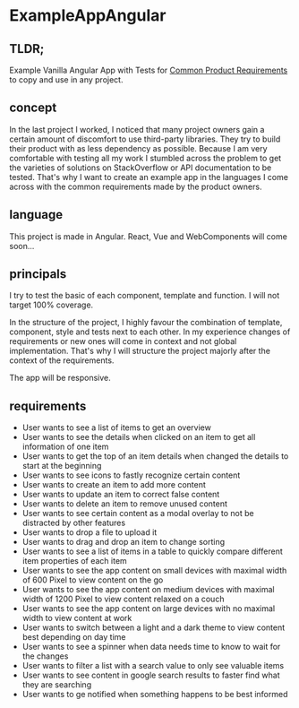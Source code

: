 # ExampleAppAngular

## TLDR;
Example Vanilla Angular App with Tests for [Common Product Requirements](#requirements) to copy and use in any project.

## concept
In the last project I worked, I noticed that many project owners gain a certain amount of discomfort to use third-party libraries. They try to build their product with as less dependency as possible. Because I am very comfortable with testing all my work I stumbled across the problem to get the varieties of solutions on StackOverflow or API documentation to be tested. That's why I want to create an example app in the languages I come across with the common requirements made by the product owners.

## language
This project is made in Angular. React, Vue and WebComponents will come soon...

## principals
I try to test the basic of each component, template and function. I will not target 100% coverage.

In the structure of the project, I highly favour the combination of template, component, style and tests next to each other. In my experience changes of requirements or new ones will come in context and not global implementation. That's why I will structure the project majorly after the context of the requirements.

The app will be responsive.

## requirements

* User wants to see a list of items to get an overview
* User wants to see the details when clicked on an item to get all information of one item
* User wants to get the top of an item details when changed the details to start at the beginning
* User wants to see icons to fastly recognize certain content
* User wants to create an item to add more content
* User wants to update an item to correct false content
* User wants to delete an item to remove unused content
* User wants to see certain content as a modal overlay to not be distracted by other features
* User wants to drop a file to upload it
* User wants to drag and drop an item to change sorting
* User wants to see a list of items in a table to quickly compare different item properties of each item
* User wants to see the app content on small devices with maximal width of 600 Pixel to view content on the go
* User wants to see the app content on medium devices with maximal width of 1200 Pixel to view content relaxed on a couch
* User wants to see the app content on large devices with no maximal width to view content at work
* User wants to switch between a light and a dark theme to view content best depending on day time
* User wants to see a spinner when data needs time to know to wait for the changes
* User wants to filter a list with a search value to only see valuable items
* User wants to see content in google search results to faster find what they are searching
* User wants to ge notified when something happens to be best informed
